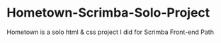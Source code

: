 # Hometown-Scrimba-Solo-Project
 Hometown is a solo html & css project I did for Scrimba Front-end Path
